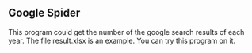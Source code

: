 ## Google Spider
This program could get the number of the google search results of each year.
The file result.xlsx is an example. You can try this program on it.
